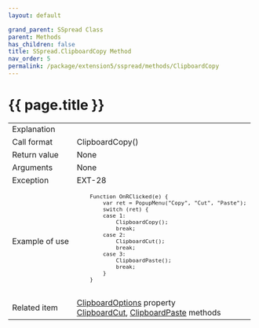 ```yaml
---
layout: default

grand_parent: SSpread Class
parent: Methods
has_children: false
title: SSpread.ClipboardCopy Method
nav_order: 5
permalink: /package/extension5/sspread/methods/ClipboardCopy
---
```

# {{ page.title }}

<table>
  <tr>
    <td>Explanation</td>
    <td colspan="2"></td>
  </tr>
  <tr>
    <td>Call format</td>
    <td colspan="2">ClipboardCopy()</td>
  </tr>
  <tr>
    <td>Return value</td>
    <td colspan="2">None</td>
  </tr>  
  <tr>
    <td>Arguments</td>
    <td colspan="2">None</td>
  </tr>
  <tr>
    <td>Exception</td>
    <td>EXT-28</td>
    <td></td>
  </tr>
  <tr>
    <td>Example of use</td>
    <td colspan="2"><code><pre>
    Function OnRClicked(e) {
        var ret = PopupMenu("Copy", "Cut", "Paste");
        switch (ret) {
        case 1:
            ClipboardCopy();
            break;
        case 2:
            ClipboardCut();
            break;
        case 3:
            ClipboardPaste();
            break;
        }
    }
    </pre></code></td>
  </tr>
  <tr>
    <td>Related item</td>
    <td colspan="2"><a href="/package/extension5/sspread/properties/clipboardoptions">ClipboardOptions</a> property<br><a href="/package/extension5/sspread/methods/clipboardcut">ClipboardCut</a>, <a href="/package/extension5/sspread/methods/clipboardpaste">ClipboardPaste</a> methods</td>
  </tr>
</table>
